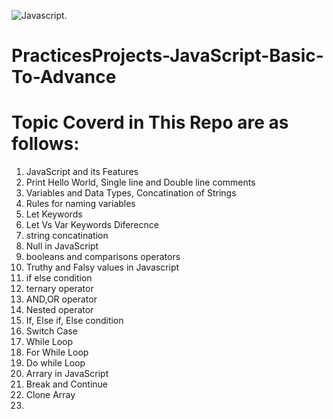 ![Javascript.](https://user-images.githubusercontent.com/3369400/133268513-5bfe2f93-4402-42c9-a403-81c9e86934b6.jpeg)

# PracticesProjects-JavaScript-Basic-To-Advance

# Topic Coverd in This Repo are as follows:
1. JavaScript and its Features
2. Print Hello World, Single line and Double line comments
3. Variables and Data Types, Concatination of Strings
4. Rules for naming variables
5. Let Keywords
6. Let Vs Var Keywords Diferecnce
7. string concatination
8. Null in JavaScript
9. booleans and comparisons operators
10. Truthy and Falsy values in Javascript
11. if else condition
12. ternary operator
13. AND,OR operator
14. Nested operator
15. If, Else if, Else condition
16. Switch Case
17. While Loop
18.  For While Loop
19.  Do while Loop
20.  Arrary in JavaScript
21.  Break and Continue 
22.  Clone Array 
23.  